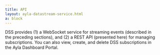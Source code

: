 ```yaml
---
title: API
layout: ayla-datastream-service.html
a: block
---
```


DSS provides (1) a WebSocket service for streaming events (described in the preceding sections), and (2) a REST API (presented here) for managing subscriptions. You can also view, create, and delete DSS subscriptions in the Ayla Dashboard Portal.
